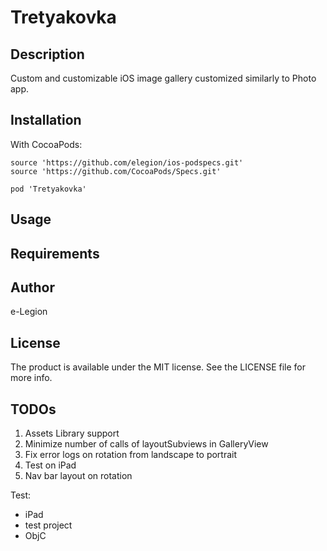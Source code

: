 # Tretyakovka

## Description

Custom and customizable iOS image gallery customized similarly to Photo app.

## Installation

With CocoaPods:

```
source 'https://github.com/elegion/ios-podspecs.git'
source 'https://github.com/CocoaPods/Specs.git'

pod 'Tretyakovka'
```

## Usage


## Requirements


## Author

e-Legion

## License

The product is available under the MIT license. See the LICENSE file for more info.

## TODOs

1) Assets Library support
2) Minimize number of calls of layoutSubviews in GalleryView
3) Fix error logs on rotation from landscape to portrait
4) Test on iPad
5) Nav bar layout on rotation

Test:
- iPad
- test project
- ObjC
